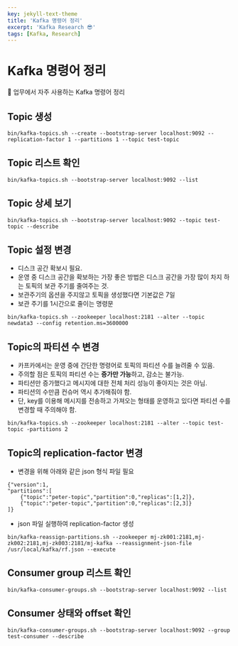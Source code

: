 ```yaml
---
key: jekyll-text-theme
title: 'Kafka 명령어 정리'
excerpt: 'Kafka Research 😎'
tags: [Kafka, Research]
---
```


# Kafka 명령어 정리

🎯 업무에서 자주 사용하는 Kafka 명령어 정리

## Topic 생성

```
bin/kafka-topics.sh --create --bootstrap-server localhost:9092 --replication-factor 1 --partitions 1 --topic test-topic
```

## Topic 리스트 확인

```
bin/kafka-topics.sh --bootstrap-server localhost:9092 --list
```

## Topic 상세 보기

```
bin/kafka-topics.sh --bootstrap-server localhost:9092 --topic test-topic --describe
```

## Topic 설정 변경

* 디스크 공간 확보시 필요. 
* 운영 중 디스크 공간을 확보하는 가장 좋은 방법은 디스크 공간을 가장 많이 차지 하는 토픽의 보관 주기를 줄여주는 것.
* 보관주기의 옵션을 주지않고 토픽을 생성했다면 기본값은 7일
* 보관 주기를 1시간으로 줄이는 명령문

```
bin/kafka-topics.sh --zookeeper localhost:2181 --alter --topic newdata3 --config retention.ms=3600000
```

## Topic의 파티션 수 변경

* 카프카에서는 운영 중에 간단한 명령어로 토픽의 파티션 수를 늘려줄 수 있음.
* 주의할 점은 토픽의 파티션 수는 **증가만 가능**하고, 감소는 불가능.
* 파티션만 증가했다고 메시지에 대한 전체 처리 성능이 좋아지는 것은 아님.
* 파티션의 수만큼 컨슈머 역시 추가해줘야 함.
* 단, key를 이용해 메시지를 전송하고 가져오는 형태를 운영하고 있다면 파티션 수를 변경할 때 주의해야 함.

```
bin/kafka-topics.sh --zookeeper localhost:2181 --alter --topic test-topic -partitions 2
```

## Topic의 replication-factor 변경

* 변경을 위해 아래와 같은 json 형식 파일 필요

```
{"version":1,
"partitions":[
    {"topic":"peter-topic","partition":0,"replicas":[1,2]},
    {"topic":"peter-topic","partition":0,"replicas":[2,3]}
]}
```

* json 파일 실행하여 replication-factor 생성

```
bin/kafka-reassign-partitions.sh --zookeeper mj-zk001:2181,mj-zk002:2181,mj-zk003:2181/mj-kafka --reassignment-json-file /usr/local/kafka/rf.json --execute
```

## Consumer group 리스트 확인

```
bin/kafka-consumer-groups.sh --bootstrap-server localhost:9092 --list
```

## Consumer 상태와 offset 확인

```
bin/kafka-consumer-groups.sh --bootstrap-server localhost:9092 --group test-consumer --describe
```
